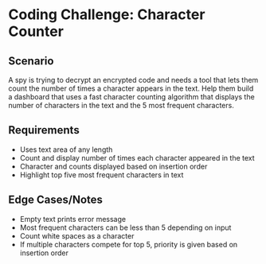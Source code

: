 # Coding Challenge: Character Counter

## Scenario

A spy is trying to decrypt an encrypted code and
needs a tool that lets them count the number of times a
character appears in the text. Help them build a dashboard
that uses a fast character counting algorithm that displays
the number of characters in the text and the 5 most
frequent characters.

## Requirements

- Uses text area of any length
- Count and display number of times each character appeared in the text
- Character and counts displayed based on insertion order
- Highlight top five most frequent characters in text

## Edge Cases/Notes

- Empty text prints error message
- Most frequent characters can be less than 5 depending on input
- Count white spaces as a character
- If multiple characters compete for top 5, priority is given based on insertion order
